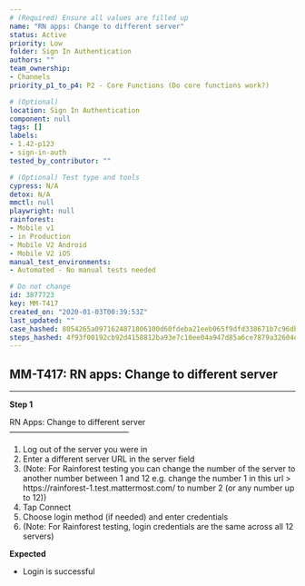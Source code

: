 ```yaml
---
# (Required) Ensure all values are filled up
name: "RN apps: Change to different server"
status: Active
priority: Low
folder: Sign In Authentication
authors: ""
team_ownership: 
- Channels
priority_p1_to_p4: P2 - Core Functions (Do core functions work?)

# (Optional)
location: Sign In Authentication
component: null
tags: []
labels: 
- 1.42-p123
- sign-in-auth
tested_by_contributor: ""

# (Optional) Test type and tools
cypress: N/A
detox: N/A
mmctl: null
playwright: null
rainforest: 
- Mobile v1
- in Production
- Mobile V2 Android
- Mobile V2 iOS
manual_test_environments: 
- Automated - No manual tests needed

# Do not change
id: 3877723
key: MM-T417
created_on: "2020-01-03T00:39:53Z"
last_updated: ""
case_hashed: 8054265a0971624871806100d60fdeba21eeb065f9dfd338671b7c96db01ae3e2dd7e4e14c82e202b124bac2b7b9317e
steps_hashed: 4f93f00192cb92d4158812ba93e7c10ee04a947d85a6ce7879a32604d29117c8caa24599e9447263658e89a9b60f84ca
---
```


<!-- (Auto-generated) Based on frontmatter's "key" and "name" -->

## MM-T417: RN apps: Change to different server

---

**Step 1**

RN Apps: Change to different server\
––––––––––––––––––––––––––––––

1. Log out of the server you were in
2. Enter a different server URL in the server field
3. (Note: For Rainforest testing you can change the number of the server to another number between 1 and 12 e.g. change the number 1 in this url > https\://rainforest-1.test.mattermost.com/ to number 2 (or any number up to 12))
4. Tap Connect
5. Choose login method (if needed) and enter credentials
6. (Note: For Rainforest testing, login credentials are the same across all 12 servers)

**Expected**

- Login is successful
